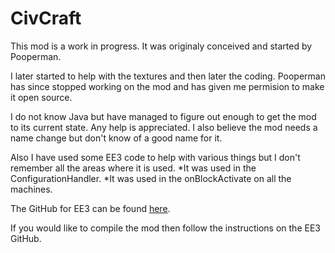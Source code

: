 CivCraft
========

This mod is a work in progress.
It was originaly conceived and started by Pooperman.

I later started to help with the textures and then later the coding.
Pooperman has since stopped working on the mod and has given me permision to make it open source.

I do not know Java but have managed to figure out enough to get the mod to its current state.
Any help is appreciated.
I also believe the mod needs a name change but don't know of a good name for it.

Also I have used some EE3 code to help with various things but I don't remember all the areas where it is used.
	*It was used in the ConfigurationHandler.
	*It was used in the onBlockActivate on all the machines.

The GitHub for EE3 can be found [here](https://github.com/pahimar/Equivalent-Exchange-3).

If you would like to compile the mod then follow the instructions on the EE3 GitHub.